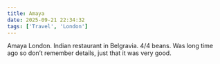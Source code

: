 ```yaml
---
title: Amaya
date: 2025-09-21 22:34:32
tags: ['Travel', 'London']
---
```


Amaya London. Indian restaurant in Belgravia. 4/4 beans. Was long time ago so don’t remember details, just that it was very good.